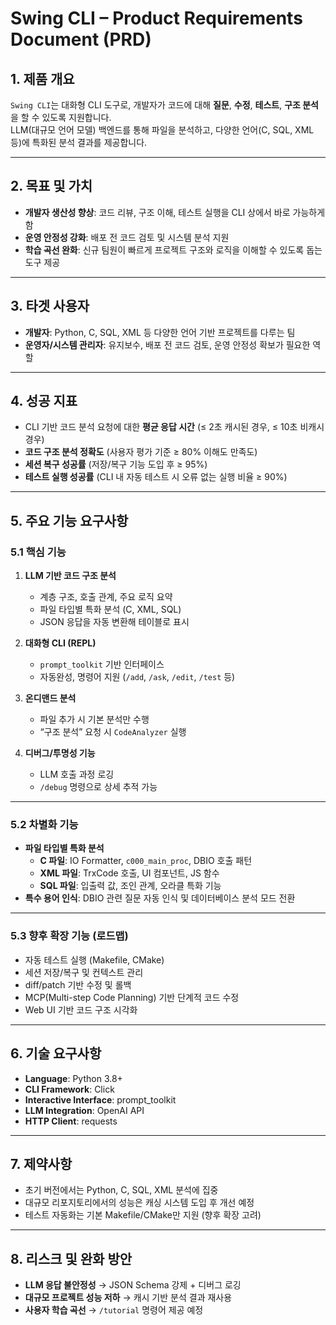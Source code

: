 # Swing CLI – Product Requirements Document (PRD)

## 1. 제품 개요
`Swing CLI`는 대화형 CLI 도구로, 개발자가 코드에 대해 **질문**, **수정**, **테스트**, **구조 분석**을 할 수 있도록 지원합니다.  
LLM(대규모 언어 모델) 백엔드를 통해 파일을 분석하고, 다양한 언어(C, SQL, XML 등)에 특화된 분석 결과를 제공합니다.

---

## 2. 목표 및 가치
- **개발자 생산성 향상**: 코드 리뷰, 구조 이해, 테스트 실행을 CLI 상에서 바로 가능하게 함
- **운영 안정성 강화**: 배포 전 코드 검토 및 시스템 분석 지원
- **학습 곡선 완화**: 신규 팀원이 빠르게 프로젝트 구조와 로직을 이해할 수 있도록 돕는 도구 제공

---

## 3. 타겟 사용자
- **개발자**: Python, C, SQL, XML 등 다양한 언어 기반 프로젝트를 다루는 팀
- **운영자/시스템 관리자**: 유지보수, 배포 전 코드 검토, 운영 안정성 확보가 필요한 역할

---

## 4. 성공 지표
- CLI 기반 코드 분석 요청에 대한 **평균 응답 시간** (≤ 2초 캐시된 경우, ≤ 10초 비캐시 경우)
- **코드 구조 분석 정확도** (사용자 평가 기준 ≥ 80% 이해도 만족도)
- **세션 복구 성공률** (저장/복구 기능 도입 후 ≥ 95%)
- **테스트 실행 성공률** (CLI 내 자동 테스트 시 오류 없는 실행 비율 ≥ 90%)

---

## 5. 주요 기능 요구사항

### 5.1 핵심 기능
1. **LLM 기반 코드 구조 분석**  
   - 계층 구조, 호출 관계, 주요 로직 요약
   - 파일 타입별 특화 분석 (C, XML, SQL)
   - JSON 응답을 자동 변환해 테이블로 표시

2. **대화형 CLI (REPL)**  
   - `prompt_toolkit` 기반 인터페이스
   - 자동완성, 명령어 지원 (`/add`, `/ask`, `/edit`, `/test` 등)

3. **온디맨드 분석**  
   - 파일 추가 시 기본 분석만 수행  
   - “구조 분석” 요청 시 `CodeAnalyzer` 실행

4. **디버그/투명성 기능**  
   - LLM 호출 과정 로깅
   - `/debug` 명령으로 상세 추적 가능

---

### 5.2 차별화 기능
- **파일 타입별 특화 분석**
  - **C 파일**: IO Formatter, `c000_main_proc`, DBIO 호출 패턴
  - **XML 파일**: TrxCode 호출, UI 컴포넌트, JS 함수
  - **SQL 파일**: 입출력 값, 조인 관계, 오라클 특화 기능
- **특수 용어 인식**: DBIO 관련 질문 자동 인식 및 데이터베이스 분석 모드 전환

---

### 5.3 향후 확장 기능 (로드맵)
- 자동 테스트 실행 (Makefile, CMake)
- 세션 저장/복구 및 컨텍스트 관리
- diff/patch 기반 수정 및 롤백
- MCP(Multi-step Code Planning) 기반 단계적 코드 수정
- Web UI 기반 코드 구조 시각화

---

## 6. 기술 요구사항
- **Language**: Python 3.8+
- **CLI Framework**: Click
- **Interactive Interface**: prompt_toolkit
- **LLM Integration**: OpenAI API
- **HTTP Client**: requests

---

## 7. 제약사항
- 초기 버전에서는 Python, C, SQL, XML 분석에 집중
- 대규모 리포지토리에서의 성능은 캐싱 시스템 도입 후 개선 예정
- 테스트 자동화는 기본 Makefile/CMake만 지원 (향후 확장 고려)

---

## 8. 리스크 및 완화 방안
- **LLM 응답 불안정성** → JSON Schema 강제 + 디버그 로깅
- **대규모 프로젝트 성능 저하** → 캐시 기반 분석 결과 재사용
- **사용자 학습 곡선** → `/tutorial` 명령어 제공 예정
